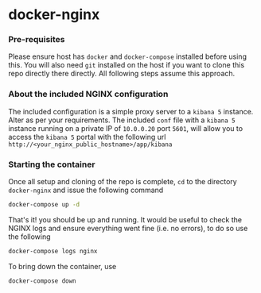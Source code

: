 # docker-nginx

### Pre-requisites
Please ensure host has `docker` and `docker-compose` installed before using this. You will also need `git` installed on the host if you want to clone this repo directly there directly. All following steps assume this approach.

### About the included NGINX configuration
The included configuration is a simple proxy server to a `kibana 5` instance. Alter as per your requirements. The included `conf` file with a `kibana 5` instance running on a private IP of `10.0.0.20` port `5601`, will allow you to access the `kibana 5` portal with the following url `http://<your_nginx_public_hostname>/app/kibana` 

### Starting the container
Once all setup and cloning of the repo is complete, `cd` to the directory `docker-nginx` and issue the following command 
``` bash
docker-compose up -d
```
That's it! you should be up and running. It would be useful to check the NGINX logs and ensure everything went fine (i.e. no errors), to do so use the following
``` bash
docker-compose logs nginx
```
To bring down the container, use
``` bash
docker-compose down
```
